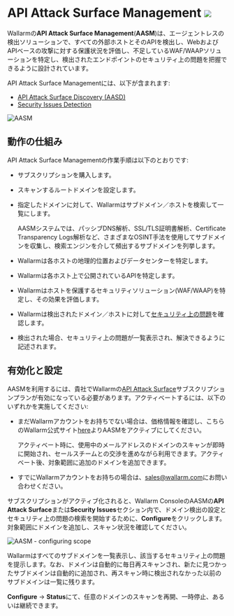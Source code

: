 # API Attack Surface Management  <a href="../../about-wallarm/subscription-plans/#api-attack-surface"><img src="../../images/api-attack-surface-tag.svg" style="border: none;"></a>

Wallarmの**API Attack Surface Management**(**AASM**)は、エージェントレスの検出ソリューションで、すべての外部ホストとそのAPIを検出し、WebおよびAPIベースの攻撃に対する保護状況を評価し、不足しているWAF/WAAPソリューションを特定し、検出されたエンドポイントのセキュリティ上の問題を把握できるように設計されています。

API Attack Surface Managementには、以下が含まれます:

* [API Attack Surface Discovery (AASD)](api-surface.md)
* [Security Issues Detection](security-issues.md)

![AASM](../images/api-attack-surface/aasm.png)

## 動作の仕組み

API Attack Surface Managementの作業手順は以下のとおりです:

* サブスクリプションを購入します。
* スキャンするルートドメインを設定します。
* 指定したドメインに対して、Wallarmはサブドメイン／ホストを検索して一覧にします。

    AASMシステムでは、パッシブDNS解析、SSL/TLS証明書解析、Certificate Transparency Logs解析など、さまざまなOSINT手法を使用してサブドメインを収集し、検索エンジンを介して頻出するサブドメインを列挙します。

* Wallarmは各ホストの地理的位置およびデータセンターを特定します。
* Wallarmは各ホスト上で公開されているAPIを特定します。
* Wallarmはホストを保護するセキュリティソリューション(WAF/WAAP)を特定し、その効果を評価します。
* Wallarmは検出されたドメイン／ホストに対して[セキュリティ上の問題](security-issues.md)を確認します。
* 検出された場合、セキュリティ上の問題が一覧表示され、解決できるように記述されます。

## 有効化と設定

AASMを利用するには、貴社でWallarmの[API Attack Surface](../about-wallarm/subscription-plans.md#api-attack-surface)サブスクリプションプランが有効になっている必要があります。アクティベートするには、以下のいずれかを実施してください:

* まだWallarmアカウントをお持ちでない場合は、価格情報を確認し、こちらのWallarm公式サイト[here](https://www.wallarm.com/product/aasm)よりAASMをアクティブにしてください。

    アクティベート時に、使用中のメールアドレスのドメインのスキャンが即時に開始され、セールスチームとの交渉を進めながら利用できます。アクティベート後、対象範囲に追加のドメインを追加できます。

* すでにWallarmアカウントをお持ちの場合は、[sales@wallarm.com](mailto:sales@wallarm.com)にお問い合わせください。

サブスクリプションがアクティブ化されると、Wallarm ConsoleのAASMの**API Attack Surface**または**Security Issues**セクション内で、ドメイン検出の設定とセキュリティ上の問題の検索を開始するために、**Configure**をクリックします。対象範囲にドメインを追加し、スキャン状況を確認してください。

![AASM - configuring scope](../images/api-attack-surface/aasm-scope.png)

Wallarmはすべてのサブドメインを一覧表示し、該当するセキュリティ上の問題を提示します。なお、ドメインは自動的に毎日再スキャンされ、新たに見つかったサブドメインは自動的に追加され、再スキャン時に検出されなかった以前のサブドメインは一覧に残ります。

**Configure** → **Status**にて、任意のドメインのスキャンを再開、一時停止、あるいは継続できます。